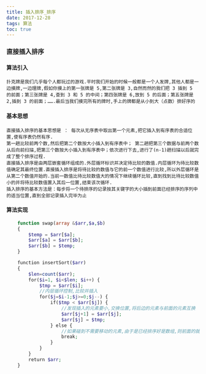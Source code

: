 ```yaml
---
title: 插入排序_排序
date: 2017-12-28
tags: 算法
toc: true
---
```


### 直接插入排序
#### 算法引入
    扑克牌是我们几乎每个人都玩过的游戏.平时我们开始的时候一般都是一个人发牌,其他人都是一边摸牌,一边理牌,假如你摸上的第一张牌是 5,第二张牌是 3,自然而然的我们把 3 插到 5 的前面；第三张牌是 4,查到 3 和 5 的中间；第四张牌是 6,放到 5 的后面；第五张牌是 2,插到 3 的前面；…….最后当我们摸完所有的牌时,手上的牌都是从小到大（点数）排好序的
#### 基本思想
    直接插入排序的基本思想是 ： 每次从无序表中取出第一个元素,把它插入到有序表的合适位置,使有序表仍然有序.
    第一趟比较前两个数,然后把第二个数按大小插入到有序表中； 第二趟把第三个数据与前两个数从后向前扫描,把第三个数按大小插入到有序表中；依次进行下去,进行了(n-1)趟扫描以后就完成了整个排序过程.
    直接插入排序是由两层嵌套循环组成的.外层循环标识并决定待比较的数值.内层循环为待比较数值确定其最终位置.直接插入排序是将待比较的数值与它的前一个数值进行比较,所以外层循环是从第二个数值开始的.当前一数值比待比较数值大的情况下继续循环比较,直到找到比待比较数值小的并将待比较数值置入其后一位置,结束该次循环.
    插入排序的基本方法是：每步将一个待排序的记录按其关键字的大小插到前面已经排序的序列中的适当位置,直到全部记录插入完毕为止

<!-- more -->

#### 算法实现
```php
    function swap(array &$arr,$a,$b)
    {
        $temp = $arr[$a];
        $arr[$a] = $arr[$b];
        $arr[$b] = $temp;
    }

    function insertSort($arr) 
    {
        $len=count($arr); 
        for($i=1, $i<$len; $i++) {
            $tmp = $arr[$i];
            //内层循环控制,比较并插入
            for($j=$i-1;$j>=0;$j--) {
                if($tmp < $arr[$j]) {
                    //发现插入的元素要小,交换位置,将后边的元素与前面的元素互换
                    $arr[$j+1] = $arr[$j];
                    $arr[$j] = $tmp;
                } else {
                    //如果碰到不需要移动的元素,由于是已经排序好是数组,则前面的就不需要再次比较了.
                    break;
                }
            }
        }
        return $arr;
    }
```
